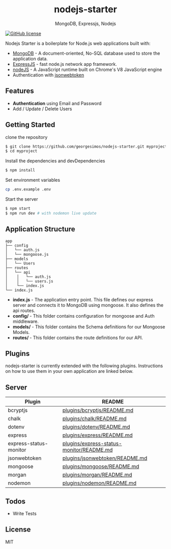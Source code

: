 <h1 align="center">
nodejs-starter
</h1>
<p align="center">
MongoDB, Expressjs, Nodejs
</p>

[![GitHub license](https://img.shields.io/badge/license-MIT-blue.svg)](https://github.com/georgesimos/nodejs-starter/blob/master/LICENSE)

Nodejs Starter is a boilerplate for Node.js web applications built with:

- [MongoDB](https://www.mongodb.com/) - A document-oriented, No-SQL database used to store the application data.
- [ExpressJS](https://expressjs.com/) - fast node.js network app framework.
- [nodeJS](https://nodejs.org/) - A JavaScript runtime built on Chrome's V8 JavaScript engine
- Authentication with [jsonwebtoken](https://github.com/auth0/node-jsonwebtoken)

## Features

- **Authentication** using Email and Password
- Add / Update / Delete Users

## Getting Started

clone the repository

```sh
$ git clone https://github.com/georgesimos/nodejs-starter.git myproject
$ cd myproject
```

Install the dependencies and devDependencies

```sh
$ npm install
```

Set environment variables

```sh
cp .env.example .env
```

Start the server

```sh
$ npm start
$ npm run dev # with nodemon live update
```

## Application Structure

```
app
├── config
│   └── auth.js
│   └── mongoose.js
├── models
│   └── Users
├── routes
│   └── api
│    │   └── auth.js
│    │   └── users.js
│    └── index.js      
└── index.js
```

- <b>index.js</b> - The application entry point. This file defines our express server and connects it to MongoDB using mongoose. It also defines the api routes.
- <b>config/ </b> - This folder contains configuration for mongoose and Auth middleware.
- <b>models/</b> - This folder contains the Schema definitions for our Mongoose Models.
- <b>routes/ </b> - This folder contains the route definitions for our API.



## Plugins

nodejs-starter is currently extended with the following plugins. Instructions on how to use them in your own application are linked below.

## Server

| Plugin                 | README                                                                                                                    |
| ---------------------- | ------------------------------------------------------------------------------------------------------------------------- |
| bcryptjs               | [plugins/bcryptjs/README.md](https://github.com/dcodeIO/bcrypt.js/blob/master/README.md)                                  |
| chalk                  | [plugins/chalk/README.md](https://github.com/chalk/chalk/blob/master/readme.md)                                           |
| dotenv                 | [plugins/dotenv/README.md](https://github.com/motdotla/dotenv/blob/master/README.md)                                      |
| express                | [plugins/express/README.md](https://github.com/expressjs/express/blob/master/Readme.md)                                   |
| express-status-monitor | [plugins/express-status-monitor/README.md](https://github.com/RafalWilinski/express-status-monitor/blob/master/README.md) |
| jsonwebtoken           | [plugins/jsonwebtoken/README.md](https://github.com/auth0/node-jsonwebtoken/blob/master/README.md)                        |
| mongoose               | [plugins/mongoose/README.md](https://github.com/Automattic/mongoose/blob/master/README.md)                                |
| morgan                 | [plugins/morgan/README.md](https://github.com/expressjs/morgan/blob/master/README.md)                                     |
| nodemon                | [plugins/nodemon/README.md](https://github.com/remy/nodemon/blob/master/README.md)                                        |

## Todos

- Write Tests

## License

MIT
